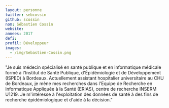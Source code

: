 ```yaml
---
layout: personne
twitter: sebcossin
github: scossin
nom: Sébastien Cossin
website:
annees: 2017
defi: 
profil: Développeur
images:
  - /img/Sebastien-Cossin.png
---
```


"Je suis médecin spécialisé en santé publique et en informatique médicale formé
à l'Institut de Santé Publique, d'Épidémiologie et de Développement
(ISPED) à Bordeaux. Actuellement assistant hospitalier universitaire
au CHU de Bordeaux, je mène mes recherches dans l'Equipe de Recherche
en Informatique Appliquée à la Santé (ERIAS), centre de recherche
INSERM U1219. Je m'intéresse à l'exploitation des données de santé à
des fins de recherche épidémiologique et d'aide à la décision."
